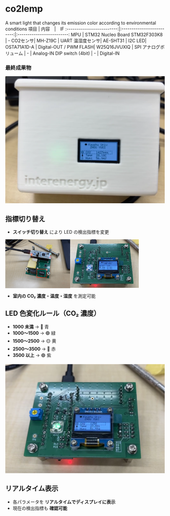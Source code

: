 # co2lemp
A smart light that changes its emission color according to environmental conditions
項目            |  内容　|　IF
:-------------------------:|:-------------------------:|:-------------------------:
 MPU | STM32 Nucleo Board STM32F303K8 | -
CO2センサ| MH-Z19C | UART
温湿度センサ| AE-SHT31 | I2C
LED| OSTA71A1D-A | Digital-OUT / PWM
FLASH| W25Q16JVUXIQ | SPI
アナログボリューム | - | Analog-IN
DIP switch (4bit) | - | Digital-IN

 ### 最終成果物

<center><img src="https://github.com/ChouYuduki/co2lemp/blob/main/1.png" width="600"></center>


## 指標切り替え  
- **スイッチ切り替え** により LED の検出指標を変更
<img src="https://github.com/ChouYuduki/co2lemp/blob/main/2.png" align="left" width="40.7%"/>
<img src="https://github.com/ChouYuduki/co2lemp/blob/main/4.png" align="left" width="43%"/>
<br clear="both"/>


- **室内の CO₂ 濃度・温度・湿度** を測定可能  




##  LED 色変化ルール（CO₂ 濃度）  
- **1000 未満**  →   🔵 青  
- **1000～1500** →   🟢 緑  
- **1500～2500** →   🟡 黄  
- **2500～3500** →   🔴 赤  
- **3500 以上**  →   🟣 紫

<center><img src="https://github.com/ChouYuduki/co2lemp/blob/main/3.png" width="600"></center>


##  リアルタイム表示  
- 各パラメータを **リアルタイムでディスプレイに表示**  
- 現在の検出指標も **確認可能**



